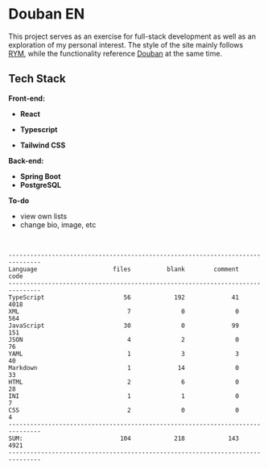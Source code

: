 # Douban EN

This project serves as an exercise for full-stack development as well as an exploration of my personal interest. The
style of the site mainly follows [RYM](https://rateyourmusic.com), while the functionality
reference [Douban](https://www.douban.com) at the same time.

## Tech Stack

**Front-end:**

- **React**

- **Typescript**

- **Tailwind CSS**

**Back-end:**

- **Spring Boot**
- **PostgreSQL**

**To-do**

- view own lists
- change bio, image, etc

<br>

```
-------------------------------------------------------------------------------
Language                     files          blank        comment           code
-------------------------------------------------------------------------------
TypeScript                      56            192             41           4018
XML                              7              0              0            564
JavaScript                      30              0             99            151
JSON                             4              2              0             76
YAML                             1              3              3             40
Markdown                         1             14              0             33
HTML                             2              6              0             28
INI                              1              1              0              7
CSS                              2              0              0              4
-------------------------------------------------------------------------------
SUM:                           104            218            143           4921
-------------------------------------------------------------------------------



```
